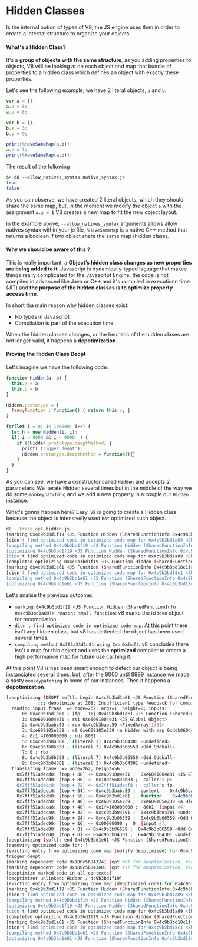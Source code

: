# Hidden Classes

Is the internal notion of types of V8, the JS engine uses then in order to create a internal structure to organize your objects.

#### What's a Hidden Class?

It's a **group of objects with the same structure**, as you adding properties to objects, V8 will be looking at on each object and map that bundle of properties to a hidden class which defines an object with exactly these properties.

Let's see the following example, we have 2 literal objects, `a` and `b`. 

`````javascript
var a = {};
a.x = 8;
a.y = 8;

var b = {};
b.x = 3;
b.y = 9;

print(%HaveSameMap(a,b));
a.z = 1;
print(%HaveSameMap(a,b));
`````
The result of the following 
````bash
$> d8 --allow_natives_syntax native_syntax.js 
true
false
````
As you can observe, we have created 2 literal objects, which they should share the same map, but, in the moment we modify the object `a` with the assignment `a.z = 1` V8 creates a new map to fit the new object layout.

In the example above, `--allow_natives_syntax` arguments allows allow natives syntax within your js file, `%HaveSameMap` is a native C++ method that returns a boolean if two object share the same map (hidden class).

#### Why we should be aware of this ?

This is really important, a **Object’s hidden class changes as new properties are being added to it**. Javascript is dynamically-typed laguage that makes things really complicated for the Javascript Engine, the code is not compiled in advanced like Java or C++ and it's compiled in executionn time (JIT) and **the purpose of the hidden classes is to optimize property access time**.

In short tha main reason why hidden classes exist:

- No types in Javascript
- Compilation is part of the execution time

When the hidden classes changes, or the heuristic of the hidden clases are not longer valid, it happens a **depotimization**.

#### Proving the Hidden Class Deopt

Let's imagine we have the following code:

````javascript
function Hidden(a, b) {
  this.a = a;
  this.b = b;
}

Hidden.prototype = {
  fancyFunction : function() { return this.x; }
}

for(let i = 0; i< 100000; i++) {
  let h = new Hidden(i, i);
  if( i > 8000 && i < 9000  ) {     
    if (!Hidden.prototype.deoptMethod) {
      print('trigger deopt');   
      Hidden.prototype.deoptMethod = function(){}
    }
  }
} 
````
As you can see, we have a constructor called `Hidden` and accepts 2 parameters. We iterate Hidden several times but in the middle of the way we do some `monkeypatching` and we add a new property in a couple our `Hidden` instance.

What's gonna happen here? Easy, `V8` is going to create a Hidden class because the object is intensivelly used `hot` optimized such object. 

````bash
d8 --trace_opt hidden.js  
[marking 0x4c9b3bd1f19 <JS Function Hidden (SharedFunctionInfo 0x4c9b3bd1a89)> for recompilation, reason: small function, ICs with typeinfo: 2/2 (100%), generic ICs: 0/2 (0%)]
[didn't find optimized code in optimized code map for 0x4c9b3bd1a89 <SharedFunctionInfo Hidden>]
[compiling method 0x4c9b3bd1f19 <JS Function Hidden (SharedFunctionInfo 0x4c9b3bd1a89)> using Crankshaft]
[optimizing 0x4c9b3bd1f19 <JS Function Hidden (SharedFunctionInfo 0x4c9b3bd1a89)> - took 0.039, 0.113, 0.069 ms]
[didn't find optimized code in optimized code map for 0x4c9b3bd1a89 <SharedFunctionInfo Hidden>]
[completed optimizing 0x4c9b3bd1f19 <JS Function Hidden (SharedFunctionInfo 0x4c9b3bd1a89)>]
[marking 0x4c9b3bd1e61 <JS Function (SharedFunctionInfo 0x4c9b3bd18c1)> for recompilation, reason: hot and stable, ICs with typeinfo: 7/20 (35%), generic ICs: 0/20 (0%)]
[didn't find optimized code in optimized code map for 0x4c9b3bd18c1 <SharedFunctionInfo>]
[compiling method 0x4c9b3bd1e61 <JS Function (SharedFunctionInfo 0x4c9b3bd18c1)> using Crankshaft OSR]
[optimizing 0x4c9b3bd1e61 <JS Function (SharedFunctionInfo 0x4c9b3bd18c1)> - took 0.201, 0.423, 0.096 ms]
````
Let's analise the previous outcome:

* `marking 0x4c9b3bd1f19 <JS Function Hidden (SharedFunctionInfo 0x4c9b3bd1a89)> reason: small function`: v8 marks the `Hidden` object  for recompilation. 
* `didn't find optimized code in optimized code map`: At this point there isn't any hidden class, but v8 has dettected the object has been used several times.
* `compiling method 0x705a23d1d81 using Crankshaft`: v8 concludes there isn't a map for this object and uses the **optimized** compiler to create a high performance map for future use caching it.

At this point V8 is has been smart enough to detect our object is being instanciated several times, but, after the 8000 until 8999 instance we made a nasty `monkeypatching` in some of our instances. Then it happens a **depotimization**.

````bash
[deoptimizing (DEOPT soft): begin 0x4c9b3bd1e61 <JS Function (SharedFunctionInfo 0x4c9b3bd18c1)> (opt #1) @10, FP to SP delta: 88, caller sp: 0x7fff51adece0]
            ;;; deoptimize at 208: Insufficient type feedback for combined type of binary operation
  reading input frame  => node=262, args=1, height=8; inputs:
      0: 0x4c9b3bd1e61 ; [fp - 16] 0x4c9b3bd1e61 <JS Function (SharedFunctionInfo 0x4c9b3bd18c1)>
      1: 0xe6091004e31 ; rsi 0xe6091004e31 <JS Global Object>
      2: 0x4c9b3babc59 ; rcx 0x4c9b3babc59 <FixedArray[173]>
      3: 0xe609105e239 ; r9 0xe609105e239 <a Hidden with map 0xddb060d419>
      4: 0x1f4100000000 ; rdi 8001
      5: 0x4c9b3b04301 ; (literal 3) 0x4c9b3b04301 <undefined>
      6: 0x4c9b3b06559 ; (literal 7) 0x4c9b3b06559 <Odd Oddball>
      7: 0 ; rbx 
      8: 0x4c9b3b06559 ; (literal 7) 0x4c9b3b06559 <Odd Oddball>
      9: 0x4c9b3b04301 ; (literal 3) 0x4c9b3b04301 <undefined>
  translating frame  => node=262, height=56
    0x7fff51adecd8: [top + 88] <- 0xe6091004e31 ;  0xe6091004e31 <JS Global Object>  (input #1)
    0x7fff51adecd0: [top + 80] <- 0x180c5683bb83 ;  caller's pc
    0x7fff51adecc8: [top + 72] <- 0x7fff51adecf8 ;  caller's fp
    0x7fff51adecc0: [top + 64] <- 0x4c9b3babc59 ;  context    0x4c9b3babc59 <FixedArray[173]>  (input #2)
    0x7fff51adecb8: [top + 56] <- 0x4c9b3bd1e61 ;  function    0x4c9b3bd1e61 <JS Function (SharedFunctionInfo 0x4c9b3bd18c1)>  (input #0)
    0x7fff51adecb0: [top + 48] <- 0xe609105e239 ;  0xe609105e239 <a Hidden with map 0xddb060d419>  (input #3)
    0x7fff51adeca8: [top + 40] <- 0x1f4100000000 ;  8001  (input #4)
    0x7fff51adeca0: [top + 32] <- 0x4c9b3b04301 ;  0x4c9b3b04301 <undefined>  (input #5)
    0x7fff51adec98: [top + 24] <- 0x4c9b3b06559 ;  0x4c9b3b06559 <Odd Oddball>  (input #6)
    0x7fff51adec90: [top + 16] <- 0x00000000 ;  0  (input #7)
    0x7fff51adec88: [top + 8] <- 0x4c9b3b06559 ;  0x4c9b3b06559 <Odd Oddball>  (input #8)
    0x7fff51adec80: [top + 0] <- 0x4c9b3b04301 ;  0x4c9b3b04301 <undefined>  (input #9)
[deoptimizing (soft): end 0x4c9b3bd1e61 <JS Function (SharedFunctionInfo 0x4c9b3bd18c1)> @10 => node=262, pc=0x180c568424ff, caller sp=0x7fff51adece0, state=NO_REGISTERS, took 0.098 ms]
[removing optimized code for: ]
[evicting entry from optimizing code map (notify deoptimized) for 0x4c9b3bd18c1 <SharedFunctionInfo> (osr ast id 90)]
trigger deopt
[marking dependent code 0x180c56843241 (opt #0) for deoptimization, reason: prototype-check]
[marking dependent code 0x180c56843e01 (opt #1) for deoptimization, reason: prototype-check]
[deoptimize marked code in all contexts]
[deoptimizer unlinked: Hidden / 4c9b3bd1f19]
[evicting entry from optimizing code map (deoptimized code) for 0x4c9b3bd1a89 <SharedFunctionInfo Hidden>]
[marking 0x4c9b3bd1f19 <JS Function Hidden (SharedFunctionInfo 0x4c9b3bd1a89)> for recompilation, reason: small function, ICs with typeinfo: 2/2 (100%), generic ICs: 0/2 (0%)]
[didn't find optimized code in optimized code map for 0x4c9b3bd1a89 <SharedFunctionInfo Hidden>]
[compiling method 0x4c9b3bd1f19 <JS Function Hidden (SharedFunctionInfo 0x4c9b3bd1a89)> using Crankshaft]
[optimizing 0x4c9b3bd1f19 <JS Function Hidden (SharedFunctionInfo 0x4c9b3bd1a89)> - took 0.010, 0.078, 0.017 ms]
[didn't find optimized code in optimized code map for 0x4c9b3bd1a89 <SharedFunctionInfo Hidden>]
[completed optimizing 0x4c9b3bd1f19 <JS Function Hidden (SharedFunctionInfo 0x4c9b3bd1a89)>]
[marking 0x4c9b3bd1e61 <JS Function (SharedFunctionInfo 0x4c9b3bd18c1)> for recompilation, reason: hot and stable, ICs with typeinfo: 12/20 (60%), generic ICs: 0/20 (0%)]
[didn't find optimized code in optimized code map for 0x4c9b3bd18c1 <SharedFunctionInfo>]
[compiling method 0x4c9b3bd1e61 <JS Function (SharedFunctionInfo 0x4c9b3bd18c1)> using Crankshaft OSR]
[optimizing 0x4c9b3bd1e61 <JS Function (SharedFunctionInfo 0x4c9b3bd18c1)> - took 0.095, 0.305, 0.061 ms]
````





